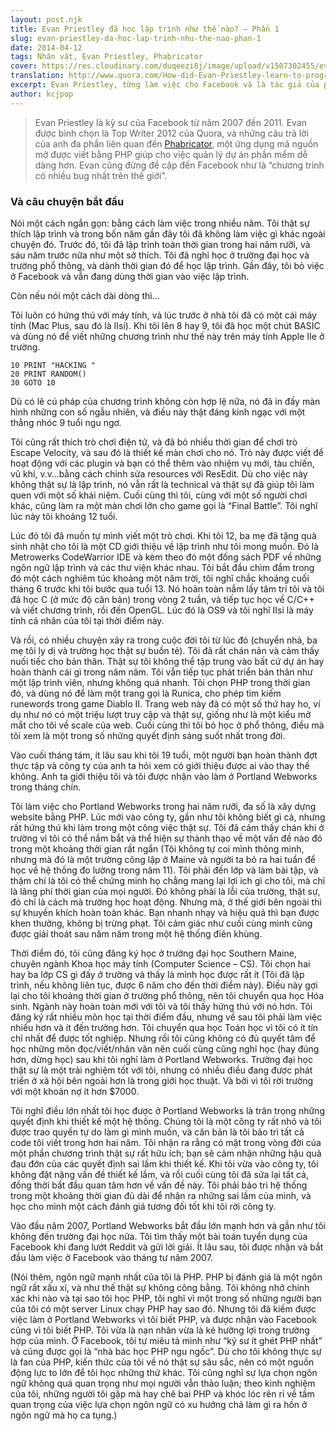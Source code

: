 ```yaml
---
layout: post.njk
title: Evan Priestley đã học lập trình như thế nào? – Phần 1
slug: evan-priestley-da-hoc-lap-trinh-nhu-the-nao-phan-1
date: 2014-04-12
tags: Nhân vật, Evan Priestley, Phabricator
cover: https://res.cloudinary.com/duqeezi8j/image/upload/v1507302455/evan-priestley.jpg
translation: http://www.quora.com/How-did-Evan-Priestley-learn-to-program
excerpt: Evan Priestley, từng làm việc cho Facebook và là tác giả của phần mềm nguồn mở Phabricator, chia sẻ câu chuyện trở thành lập trình viên của mình.
author: kcjpop
---
```


> Evan Priestley là kỹ sư của Facebook từ năm 2007 đến 2011. Evan được bình chọn là Top Writer 2012 của Quora, và những câu trả lời của anh đa phần liên quan đến [Phabricator](https://www.phacility.com/phabricator), một ứng dụng mã nguồn mở được viết bằng PHP giúp cho việc quản lý dự án phần mềm dễ dàng hơn. Evan cũng đừng đề cập đến Facebook như là “chương trình có nhiều bug nhất trên thế giới”.

### Và câu chuyện bắt đầu

Nói một cách ngắn gọn: bằng cách làm việc trong nhiều năm. Tôi thật sự thích lập trình và trong bốn năm gần đây tôi đã không làm việc gì khác ngoài chuyện đó. Trước đó, tôi đã lập trình toàn thời gian trong hai năm rưỡi, và sáu năm trước nữa như một sở thích. Tôi đã nghỉ học ở trường đại học và trường phổ thông, và dành thời gian đó để học lập trình. Gần đây, tôi bỏ việc ở Facebook và vẫn đang dùng thời gian vào việc lập trình.

Còn nếu nói một cách dài dòng thì…

Tôi luôn có hứng thú với máy tính, và lúc trước ở nhà tôi đã có một cái máy tính (Mac Plus, sau đó là IIsi). Khi tôi lên 8 hay 9, tôi đã học một chút BASIC và dùng nó để viết những chương trình như thế này trên máy tính Apple IIe ở trường.

```
10 PRINT "HACKING "
20 PRINT RANDOM()
30 GOTO 10
```

Dù có lẽ cú pháp của chương trình không còn hợp lệ nữa, nó đã in đầy màn hình những con số ngẫu nhiên, và điều này thật đáng kinh ngạc với một thằng nhóc 9 tuổi ngu ngơ.

Tôi cũng rất thích trò chơi điện tử, và đã bỏ nhiều thời gian để chơi trò Escape Velocity, và sau đó là thiết kế màn chơi cho nó. Trò này được viết để hoạt động với các plugin và bạn có thể thêm vào nhiệm vụ mới, tàu chiến, vũ khí, v.v…bằng cách chỉnh sửa resources với ResEdit. Dù cho việc này không thật sự là lập trình, nó vẫn rất là technical và thật sự đã giúp tôi làm quen với một số khái niệm. Cuối cùng thì tôi, cùng với một số người chơi khác, cũng làm ra một màn chơi lớn cho game gọi là “Final Battle”. Tôi nghĩ lúc này tôi khoảng 12 tuổi.

Lúc đó tôi đã muốn tự mình viết một trò chơi. Khi tôi 12, ba mẹ đã tặng quà sinh nhật cho tôi là một CD giới thiệu về lập trình như tôi mong muốn. Đó là Metrowerks CodeWarrior IDE và kèm theo đó một đống sách PDF về những ngôn ngữ lập trình và các thư viện khác nhau. Tôi bắt đầu chìm đắm trong đó một cách nghiêm túc khoảng một năm trời, tôi nghĩ chắc khoảng cuối tháng 6 trước khi tôi bước qua tuổi 13. Nó hoàn toàn nắm lấy tâm trí tôi và tôi đã học C (ở mức độ căn bản) trong vòng 2 tuần, và tiếp tục học về C/C++ và viết chương trình, rồi đến OpenGL. Lúc đó là OS9 và tôi nghĩ IIsi là máy tính cá nhân của tôi tại thời điểm này.

Và rồi, có nhiều chuyện xảy ra trong cuộc đời tôi từ lúc đó (chuyển nhà, ba mẹ tôi ly dị và trường học thật sự buồn tẻ). Tôi đã rất chán nản và cảm thấy nuối tiếc cho bản thân. Thật sự tôi không thể tập trung vào bất cứ dự án hay hoàn thành cái gì trong năm năm. Tôi vẫn tiếp tục phát triển bản thân như một lập trình viên, nhưng không quá nhanh. Tôi chọn PHP trong thời gian đó, và dùng nó để làm một trang gọi là Runica, cho phép tìm kiếm runewords trong game Diablo II. Trang web này đã có một số thứ hay ho, ví dụ như nó có một triệu lượt truy cập và thật sự, giống như là một kiểu mở mắt cho tôi về scale của web. Cuối cùng thì tôi bỏ học ở phổ thông, điều mà tôi xem là một trong số những quyết định sáng suốt nhất trong đời.

Vào cuối tháng tám, ít lâu sau khi tôi 19 tuổi, một người bạn hoàn thành đợt thực tập và công ty của anh ta hỏi xem có giới thiệu được ai vào thay thế không. Anh ta giới thiệu tôi và tôi được nhận vào làm ở Portland Webworks trong tháng chín.

Tôi làm việc cho Portland Webworks trong hai năm rưỡi, đa số là xây dựng website bằng PHP. Lúc mới vào công ty, gần như tôi không biết gì cả, nhưng rất hứng thú khi làm trong một công việc thật sự. Tôi đã cảm thấy chán khi ở trường vì tôi có thể nắm bắt và thể hiện sự thành thạo về một vấn đề nào đó trong một khoảng thời gian rất ngắn (Tôi không tự coi mình thông minh, nhưng mà đó là một trường công lập ở Maine và người ta bỏ ra hai tuần để học về hệ thống đo lường trong năm 11). Tôi phải đến lớp và làm bài tập, và thậm chí là tôi có thể chứng minh họ chẳng mang lại lợi ích gì cho tôi, mà chỉ là lãng phí thời gian của mọi người. Đó không phải là lỗi của trường, thật sự, đó chỉ là cách mà trường học hoạt động. Nhưng mà, ở thế giới bên ngoài thì sự khuyến khích hoàn toàn khác. Bạn nhanh nhạy và hiệu quả thì bạn được khen thưởng, không bị trừng phạt. Tôi cảm giác như cuối cùng mình cũng được giải thoát sau năm năm trong một hệ thống điên khùng.

Thời điểm đó, tôi cũng đăng ký học ở trường đại học Southern Maine, chuyên ngành Khoa học máy tính (Computer Science – CS). Tôi chọn hai hay ba lớp CS gì đấy ở trường và thấy là mình học được rất ít (Tôi đã lập trình, nếu không liên tục, được 6 năm cho đến thời điểm này). Điều này gợi lại cho tôi khoảng thời gian ở trường phổ thông, nên tôi chuyển qua học Hóa sinh. Ngành này hoàn toàn mới với tôi và tôi thấy hứng thú với nó hơn. Tôi đăng ký rất nhiều môn học tại thời điểm đầu, nhưng về sau tôi phải làm việc nhiều hơn và ít đến trường hơn. Tôi chuyển qua học Toán học vì tôi có ít tín chỉ nhất để được tốt nghiệp. Nhưng rồi tôi cũng không có đủ quyết tâm để học những môn đọc/viết/nhân văn nên cuối cùng cũng nghỉ học (hay đúng hơn, dừng học) sau khi tôi nghỉ làm ở Portland Webworks. Trường đại học thật sự là một trải nghiệm tốt với tôi, nhưng có nhiều điều đang được phát triển ở xã hội bên ngoài hơn là trong giới học thuật. Và bởi vì tôi rời trường với một khoản nợ ít hơn $7000.

Tôi nghĩ điều lớn nhất tôi học được ở Portland Webworks là trân trọng những quyết định khi thiết kế một hệ thống. Chúng tôi là một công ty rất nhỏ và tôi được trao quyền tự do làm gì mình muốn, và căn bản là tôi bảo trì tất cả code tôi viết trong hơn hai năm. Tôi nhận ra rằng có mặt trong vòng đời của một phần chương trình thật sự rất hữu ích; bạn sẽ cảm nhận những hậu quả đau đớn của các quyết định sai lầm khi thiết kế. Khi tôi vừa vào công ty, tôi không đặt nặng vấn đề thiết kế lắm, và rồi cuối cùng tôi đã sửa lại tất cả, đồng thời bắt đầu quan tâm hơn về vấn đề này. Tôi phải bảo trì hệ thống trong một khoảng thời gian đủ dài để nhận ra những sai lầm của mình, và học cho mình một cách đánh giá tương đối tốt khi tôi rời công ty.

Vào đầu năm 2007, Portland Webworks bắt đầu lớn mạnh hơn và gần như tôi không đến trường đại học nữa. Tôi tìm thấy một bài toán tuyển dụng của Facebook khi đang lướt Reddit và gửi lời giải. Ít lâu sau, tôi được nhận và bắt đầu làm việc ở Facebook vào tháng tư năm 2007.

(Nói thêm, ngôn ngữ mạnh nhất của tôi là PHP. PHP bị đánh giá là một ngôn ngữ rất xấu xí, và như thế thật sự không công bằng. Tôi không nhớ chính xác khi nào và tại sao tôi học PHP, tôi nghĩ vì một trong số những người bạn của tôi có một server Linux chạy PHP hay sao đó. Nhưng tôi đã kiếm được việc làm ở Portland Webworks vì tôi biết PHP, và được nhận vào Facebook cũng vì tôi biết PHP. Tôi vừa là nạn nhân vừa là kẻ hưởng lợi trong trường hợp của mình. Ở Facebook, tôi tự miêu tả mình như “kỹ sư ít ghét PHP nhất” và cũng được gọi là “nhà bác học PHP ngu ngốc”. Dù cho tôi không thực sự là fan của PHP, kiến thức của tôi về nó thật sự sâu sắc, nên có một nguồn động lực to lớn để tôi học những thứ khác. Tôi cũng nghĩ sự lựa chọn ngôn ngữ không quá quan trọng như mọi người vẫn thảo luận; theo kinh nghiệm của tôi, những người tôi gặp mà hay chê bai PHP và khóc lóc rên rỉ về tầm quan trọng của việc lựa chọn ngôn ngữ có xu hướng chả làm gì ra hồn ở ngôn ngữ mà họ ca tụng.)
